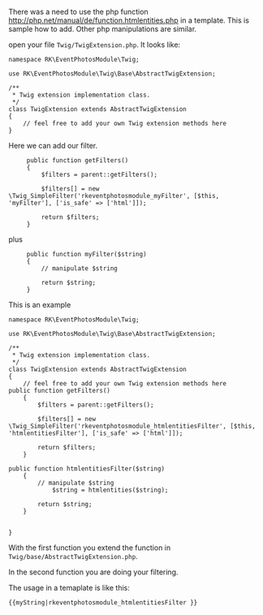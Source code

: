 There was a need to use the php function http://php.net/manual/de/function.htmlentities.php in a template. This is sample how to add. Other php manipulations are similar.

open your file ``Twig/TwigExtension.php``. It looks like:
````
namespace RK\EventPhotosModule\Twig;

use RK\EventPhotosModule\Twig\Base\AbstractTwigExtension;

/**
 * Twig extension implementation class.
 */
class TwigExtension extends AbstractTwigExtension
{
    // feel free to add your own Twig extension methods here
}
````

Here we can add our filter.

````
     public function getFilters()
     {
         $filters = parent::getFilters();

         $filters[] = new
\Twig_SimpleFilter('rkeventphotosmodule_myFilter', [$this, 'myFilter'], ['is_safe' => ['html']]);

         return $filters;
     }
````
plus
````
     public function myFilter($string)
     {
         // manipulate $string

         return $string;
     }
````

This is an example

````
namespace RK\EventPhotosModule\Twig;

use RK\EventPhotosModule\Twig\Base\AbstractTwigExtension;

/**
 * Twig extension implementation class.
 */
class TwigExtension extends AbstractTwigExtension
{
    // feel free to add your own Twig extension methods here
public function getFilters()
    {
        $filters = parent::getFilters();

        $filters[] = new \Twig_SimpleFilter('rkeventphotosmodule_htmlentitiesFilter', [$this, 'htmlentitiesFilter'], ['is_safe' => ['html']]);

        return $filters;
    }

public function htmlentitiesFilter($string)
    {
        // manipulate $string
		    $string = htmlentities($string);

        return $string;
    }

	 
}
````
With the first function you extend the function in ``Twig/base/AbstractTwigExtension.php``.

In the second function you are doing your filtering.

The usage in a temaplate is like this:
````
{{myString|rkeventphotosmodule_htmlentitiesFilter }}
````


